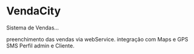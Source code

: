 VendaCity
=========
Sistema de Vendas...

preenchimento das vendas via webService.
integração com Maps e GPS
SMS
Perfil admin e Cliente.
